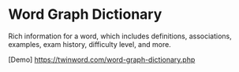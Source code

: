 # Word Graph Dictionary 
Rich information for a word, which includes definitions, associations, examples, exam history, difficulty level, and more.

[Demo]
https://twinword.com/word-graph-dictionary.php

